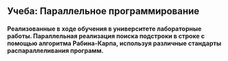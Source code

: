 ## Учеба: Параллельное программирование
#### Реализованные в ходе обучения в университете лабораторные работы. Параллельная реализация поиска подстроки в строке с помощью алгоритма Рабина-Карпа, используя различные стандарты распараллеливания программ.
